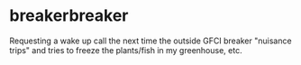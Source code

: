 # breakerbreaker

Requesting a wake up call the next time the outside GFCI breaker "nuisance trips" and tries to freeze the plants/fish in my greenhouse, etc.
